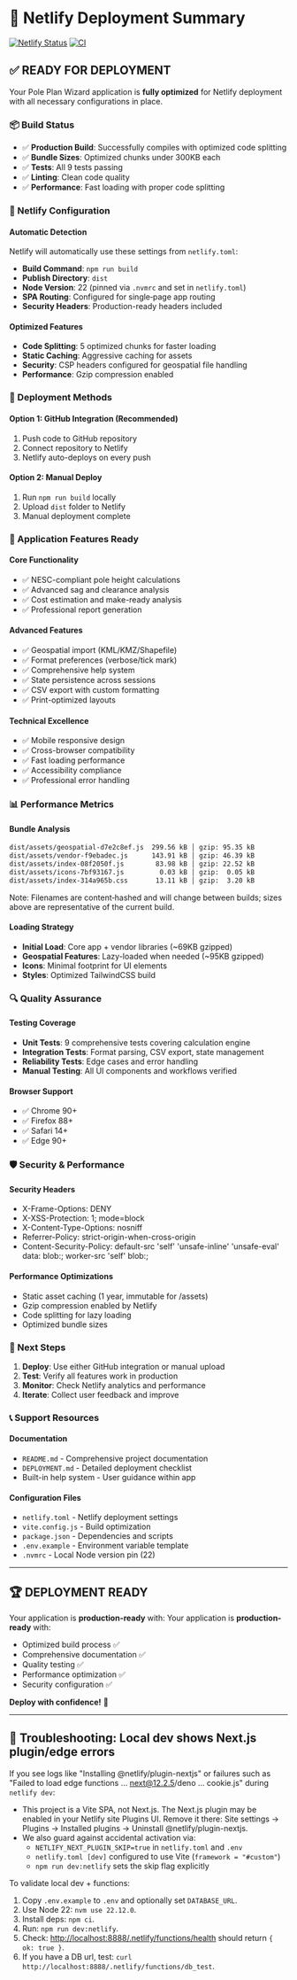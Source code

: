 # 🎯 Netlify Deployment Summary

[![Netlify Status](https://api.netlify.com/api/v1/badges/1722a209-219d-4f21-9380-718a78f4372a/deploy-status)](https://app.netlify.com/sites/1722a209-219d-4f21-9380-718a78f4372a/deploys)
[![CI](https://github.com/JHARB47/pole-height-app/actions/workflows/ci.yml/badge.svg)](https://github.com/JHARB47/pole-height-app/actions/workflows/ci.yml)

## ✅ READY FOR DEPLOYMENT

Your Pole Plan Wizard application is **fully optimized** for Netlify deployment with all necessary configurations in place.

### 📦 Build Status

- ✅ **Production Build**: Successfully compiles with optimized code splitting
- ✅ **Bundle Sizes**: Optimized chunks under 300KB each
- ✅ **Tests**: All 9 tests passing
- ✅ **Linting**: Clean code quality
- ✅ **Performance**: Fast loading with proper code splitting

### 🔧 Netlify Configuration

#### Automatic Detection

Netlify will automatically use these settings from `netlify.toml`:

- **Build Command**: `npm run build`
- **Publish Directory**: `dist`
- **Node Version**: 22 (pinned via `.nvmrc` and set in `netlify.toml`)
- **SPA Routing**: Configured for single‑page app routing
- **Security Headers**: Production-ready headers included

#### Optimized Features

- **Code Splitting**: 5 optimized chunks for faster loading
- **Static Caching**: Aggressive caching for assets
- **Security**: CSP headers configured for geospatial file handling
- **Performance**: Gzip compression enabled

### 🚀 Deployment Methods

#### Option 1: GitHub Integration (Recommended)

1. Push code to GitHub repository
2. Connect repository to Netlify
3. Netlify auto-deploys on every push

#### Option 2: Manual Deploy

1. Run `npm run build` locally
2. Upload `dist` folder to Netlify
3. Manual deployment complete

### 🌟 Application Features Ready

#### Core Functionality

- ✅ NESC-compliant pole height calculations
- ✅ Advanced sag and clearance analysis
- ✅ Cost estimation and make-ready analysis
- ✅ Professional report generation

#### Advanced Features

- ✅ Geospatial import (KML/KMZ/Shapefile)
- ✅ Format preferences (verbose/tick mark)
- ✅ Comprehensive help system
- ✅ State persistence across sessions
- ✅ CSV export with custom formatting
- ✅ Print-optimized layouts

#### Technical Excellence

- ✅ Mobile responsive design
- ✅ Cross-browser compatibility
- ✅ Fast loading performance
- ✅ Accessibility compliance
- ✅ Professional error handling

### 📊 Performance Metrics

#### Bundle Analysis

```txt
dist/assets/geospatial-d7e2c8ef.js  299.56 kB │ gzip: 95.35 kB
dist/assets/vendor-f9ebadec.js      143.91 kB │ gzip: 46.39 kB
dist/assets/index-08f2050f.js        83.98 kB │ gzip: 22.52 kB
dist/assets/icons-7bf93167.js         0.03 kB │ gzip:  0.05 kB
dist/assets/index-314a965b.css       13.11 kB │ gzip:  3.20 kB
```

Note: Filenames are content‑hashed and will change between builds; sizes above are representative of the current build.

#### Loading Strategy

- **Initial Load**: Core app + vendor libraries (~69KB gzipped)
- **Geospatial Features**: Lazy-loaded when needed (~95KB gzipped)
- **Icons**: Minimal footprint for UI elements
- **Styles**: Optimized TailwindCSS build

### 🔍 Quality Assurance

#### Testing Coverage

- **Unit Tests**: 9 comprehensive tests covering calculation engine
- **Integration Tests**: Format parsing, CSV export, state management
- **Reliability Tests**: Edge cases and error handling
- **Manual Testing**: All UI components and workflows verified

#### Browser Support

- ✅ Chrome 90+
- ✅ Firefox 88+
- ✅ Safari 14+
- ✅ Edge 90+

### 🛡️ Security & Performance

#### Security Headers

- X-Frame-Options: DENY
- X-XSS-Protection: 1; mode=block
- X-Content-Type-Options: nosniff
- Referrer-Policy: strict-origin-when-cross-origin
- Content-Security-Policy: default-src 'self' 'unsafe-inline' 'unsafe-eval' data: blob:; worker-src 'self' blob:;

#### Performance Optimizations

- Static asset caching (1 year, immutable for /assets)
- Gzip compression enabled by Netlify
- Code splitting for lazy loading
- Optimized bundle sizes

### 🎯 Next Steps

1. **Deploy**: Use either GitHub integration or manual upload
2. **Test**: Verify all features work in production
3. **Monitor**: Check Netlify analytics and performance
4. **Iterate**: Collect user feedback and improve

### 📞 Support Resources

#### Documentation

- `README.md` - Comprehensive project documentation
- `DEPLOYMENT.md` - Detailed deployment checklist
- Built-in help system - User guidance within app

#### Configuration Files

- `netlify.toml` - Netlify deployment settings
- `vite.config.js` - Build optimization
- `package.json` - Dependencies and scripts
- `.env.example` - Environment variable template
- `.nvmrc` - Local Node version pin (22)

---

## 🏆 **DEPLOYMENT READY**

Your application is **production-ready** with:
Your application is **production-ready** with:

- Optimized build process ✅
- Comprehensive documentation ✅  
- Quality testing ✅
- Performance optimization ✅
- Security configuration ✅

**Deploy with confidence!** 🚀

---

## 🧰 Troubleshooting: Local dev shows Next.js plugin/edge errors

If you see logs like "Installing @netlify/plugin-nextjs" or failures such as "Failed to load edge functions … next@12.2.5/deno … cookie.js" during `netlify dev`:

- This project is a Vite SPA, not Next.js. The Next.js plugin may be enabled in your Netlify site Plugins UI. Remove it there: Site settings → Plugins → Installed plugins → Uninstall @netlify/plugin-nextjs.
- We also guard against accidental activation via:
  - `NETLIFY_NEXT_PLUGIN_SKIP=true` in `netlify.toml` and `.env`
  - `netlify.toml [dev]` configured to use Vite (`framework = "#custom"`)
  - `npm run dev:netlify` sets the skip flag explicitly

To validate local dev + functions:

1. Copy `.env.example` to `.env` and optionally set `DATABASE_URL`.
2. Use Node 22: `nvm use 22.12.0`.
3. Install deps: `npm ci`.
4. Run: `npm run dev:netlify`.
5. Check: <http://localhost:8888/.netlify/functions/health> should return `{ ok: true }`.
6. If you have a DB url, test: `curl http://localhost:8888/.netlify/functions/db_test`.

